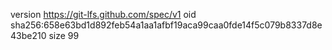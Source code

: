 version https://git-lfs.github.com/spec/v1
oid sha256:658e63bd1d892feb54a1aa1afbf19aca99caa0fde14f5c079b8337d8e43be210
size 99
